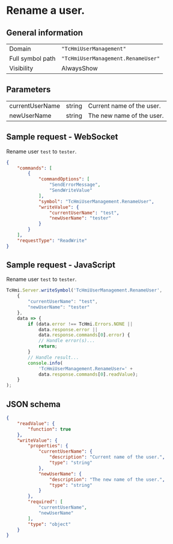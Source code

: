 # Rename a user.

## General information

|  |  |
| - | - |
| Domain | `"TcHmiUserManagement"` |
| Full symbol path | `"TcHmiUserManagement.RenameUser"` |
| Visibility | AlwaysShow |

## Parameters

|  |  |  |
| - | - | - |
| currentUserName | string | Current name of the user. |
| newUserName | string | The new name of the user. |

## Sample request - WebSocket

Rename user `test` to `tester`.
```json
{
    "commands": [
        {
            "commandOptions": [
                "SendErrorMessage",
                "SendWriteValue"
            ],
            "symbol": "TcHmiUserManagement.RenameUser",
            "writeValue": {
                "currentUserName": "test",
                "newUserName": "tester"
            }
        }
    ],
    "requestType": "ReadWrite"
}
```

## Sample request - JavaScript

Rename user `test` to `tester`.
```javascript
TcHmi.Server.writeSymbol('TcHmiUserManagement.RenameUser',
    {
        "currentUserName": "test",
        "newUserName": "tester"
    },
    data => {
        if (data.error !== TcHmi.Errors.NONE ||
            data.response.error ||
            data.response.commands[0].error) {
            // Handle error(s)...
            return;
        }
        // Handle result...
        console.info(
            'TcHmiUserManagement.RenameUser=' +
            data.response.commands[0].readValue);
    }
);
```

## JSON schema

```json
{
    "readValue": {
        "function": true
    },
    "writeValue": {
        "properties": {
            "currentUserName": {
                "description": "Current name of the user.",
                "type": "string"
            },
            "newUserName": {
                "description": "The new name of the user.",
                "type": "string"
            }
        },
        "required": [
            "currentUserName",
            "newUserName"
        ],
        "type": "object"
    }
}
```
